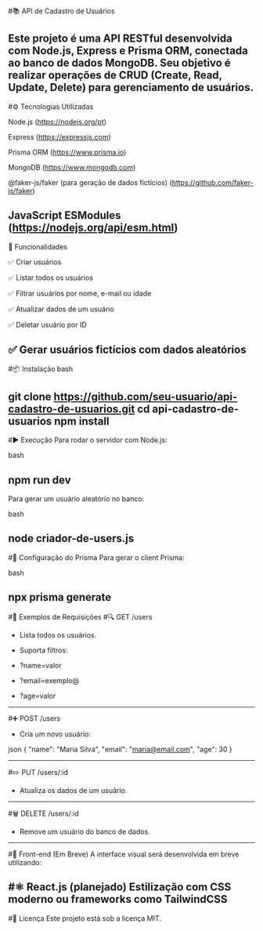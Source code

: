 #📚 API de Cadastro de Usuários

Este projeto é uma API RESTful desenvolvida com Node.js, Express e Prisma ORM, conectada ao banco de dados MongoDB. Seu objetivo é realizar operações de CRUD (Create, Read, Update, Delete) para gerenciamento de usuários.
---------------------
#⚙️ Tecnologias Utilizadas

Node.js  (https://nodejs.org/pt)

Express (https://expressjs.com)

Prisma ORM (https://www.prisma.io) 

MongoDB (https://www.mongodb.com)

@faker-js/faker (para geração de dados fictícios) (https://github.com/faker-js/faker)

JavaScript ESModules (https://nodejs.org/api/esm.html)
------------------------
🚀 Funcionalidades

✅ Criar usuários

✅ Listar todos os usuários

✅ Filtrar usuários por nome, e-mail ou idade

✅ Atualizar dados de um usuário

✅ Deletar usuário por ID

✅ Gerar usuários fictícios com dados aleatórios
-------------------
#📦 Instalação
bash

git clone https://github.com/seu-usuario/api-cadastro-de-usuarios.git
cd api-cadastro-de-usuarios
npm install
--------------------
#▶️ Execução
Para rodar o servidor com Node.js:

bash

npm run dev
-----------------------------
Para gerar um usuário aleatório no banco:

bash

node criador-de-users.js
-----------------------
#🔧 Configuração do Prisma
Para gerar o client Prisma:

bash

npx prisma generate
-----------------------------
#🧪 Exemplos de Requisições
#🔍 GET /users
  * Lista todos os usuários.
  * Suporta filtros:

 * ?name=valor

 * ?email=exemplo@

 * ?age=valor
-------------------------------
#➕ POST /users
  * Cria um novo usuário:

json
{
  "name": "Maria Silva",
  "email": "maria@email.com",
  "age": 30
}

------------------
#✏️ PUT /users/:id
  * Atualiza os dados de um usuário.
------------------
#🗑️ DELETE /users/:id
  * Remove um usuário do banco de dados.
-----------------------
#🎨 Front-end (Em Breve)
A interface visual será desenvolvida em breve utilizando:

#⚛️ React.js (planejado)
Estilização com CSS moderno ou frameworks como TailwindCSS
---------------------
#📄 Licença
Este projeto está sob a licença MIT.
